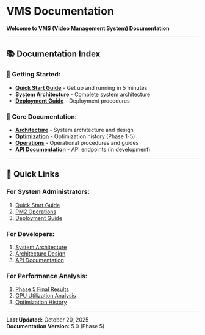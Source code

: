 # VMS Documentation

**Welcome to VMS (Video Management System) Documentation**

---

## 📚 **Documentation Index**

### **🚀 Getting Started:**
- **[Quick Start Guide](./QUICK_START.md)** - Get up and running in 5 minutes
- **[System Architecture](./SYSTEM_ARCHITECTURE_FINAL.md)** - Complete system architecture
- **[Deployment Guide](./deployment/)** - Deployment procedures

### **📖 Core Documentation:**
- **[Architecture](./architecture/)** - System architecture and design
- **[Optimization](./optimization/)** - Optimization history (Phase 1-5)
- **[Operations](./operations/)** - Operational procedures and guides
- **[API Documentation](./api/)** - API endpoints (in development)

---

## 🎯 **Quick Links**

### **For System Administrators:**
1. [Quick Start Guide](./QUICK_START.md)
2. [PM2 Operations](./operations/PM2_OPERATIONS.md)
3. [Deployment Guide](./deployment/)

### **For Developers:**
1. [System Architecture](./SYSTEM_ARCHITECTURE_FINAL.md)
2. [Architecture Design](./architecture/)
3. [API Documentation](./api/)

### **For Performance Analysis:**
1. [Phase 5 Final Results](./optimization/PHASE5_FINAL_RESULTS.md)
2. [GPU Utilization Analysis](./optimization/GPU_UTILIZATION_ANALYSIS.md)
3. [Optimization History](./optimization/)

---

**Last Updated:** October 20, 2025  
**Documentation Version:** 5.0 (Phase 5)
